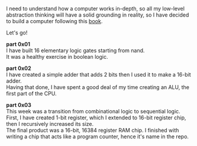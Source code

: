 
I need to understand how a computer works in-depth, so all my low-level abstraction thinking will have a solid grounding in reality, so I have decided to build a computer following this <a href=https://www.amazon.com/Elements-Computing-Systems-Building-Principles/dp/0262640686 tag="a1">book</a>.

Let's go!

<b>part 0x01</b><br>
I have built 16 elementary logic gates starting from nand.<br>
It was a healthy exercise in boolean logic.

<b>part 0x02</b><br>
I have created a simple adder that adds 2 bits then I used it to make a 16-bit adder.<br>
Having that done, I have spent a good deal of my time creating an ALU, the first part of the CPU.

<b>part 0x03</b><br>
This week was a transition from combinational logic to sequential logic.<br>
First, I have created 1-bit register, which I extended to 16-bit register chip, then I recursively increased its size.<br> 
The final product was a 16-bit, 16384 register RAM chip. I finished with writing a chip that acts like a program counter, hence it's name in the repo.
